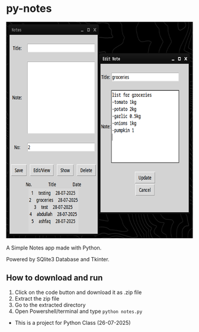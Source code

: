 # py-notes

<img width="677" height="583" alt="screenshot of the notes app" src="https://github.com/mdabdullah008/py-notes/blob/main/screenshot.png?raw=true" />

A Simple Notes app made with Python.

Powered by SQlite3 Database and Tkinter.

## How to download and run
1. Click on the code button and download it as .zip file
2. Extract the zip file
3. Go to the extracted directory
4. Open Powershell/terminal and type `python notes.py`

- This is a project for Python Class (26-07-2025)

